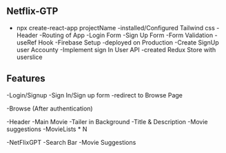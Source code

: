 ## Netflix-GTP
- npx create-react-app projectName
-installed/Configured Tailwind css
-Header
-Routing of App
-Login Form
-Sign Up Form
-Form Validation
-useRef Hook
-Firebase Setup
-deployed on Production
-Create SignUp user Accounty
-Implement sign In User API
-created Redux Store with userslice


## Features
-Login/Signup
 -Sign In/Sign up form
 -redirect to Browse Page

-Browse (After authentication)

  -Header
  -Main Movie
     -Tailer in Background
     -Title & Description
     -Movie suggestions
        -MovieLists * N

-NetFlixGPT
  -Search Bar
  -Movie Suggestions

  